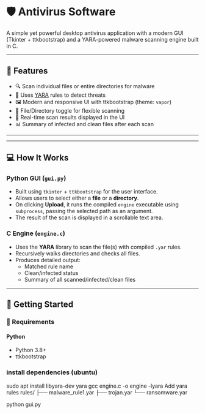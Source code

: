 # 🛡️ Antivirus Software

A simple yet powerful desktop antivirus application with a modern GUI (Tkinter + ttkbootstrap) and a YARA-powered malware scanning engine built in C.

---

## 📌 Features

- 🔍 Scan individual files or entire directories for malware
- 🧠 Uses [YARA](https://virustotal.github.io/yara/) rules to detect threats
- 🖼️ Modern and responsive UI with ttkbootstrap (theme: `vapor`)
- 🧰 File/Directory toggle for flexible scanning
- 📄 Real-time scan results displayed in the UI
- 📊 Summary of infected and clean files after each scan

---

---

## 💻 How It Works

### Python GUI (`gui.py`)
- Built using `tkinter` + `ttkbootstrap` for the user interface.
- Allows users to select either a **file** or a **directory**.
- On clicking **Upload**, it runs the compiled `engine` executable using `subprocess`, passing the selected path as an argument.
- The result of the scan is displayed in a scrollable text area.

### C Engine (`engine.c`)
- Uses the **YARA** library to scan the file(s) with compiled `.yar` rules.
- Recursively walks directories and checks all files.
- Produces detailed output:
  - Matched rule name
  - Clean/infected status
  - Summary of all scanned/infected/clean files

---

## 🚀 Getting Started

### 🔧 Requirements

#### Python
- Python 3.8+
- ttkbootstrap

### install dependencies (ubuntu)
sudo apt install libyara-dev yara
gcc engine.c -o engine -lyara
Add yara rules
rules/
├── malware_rule1.yar
├── trojan.yar
└── ransomware.yar

python gui.py


